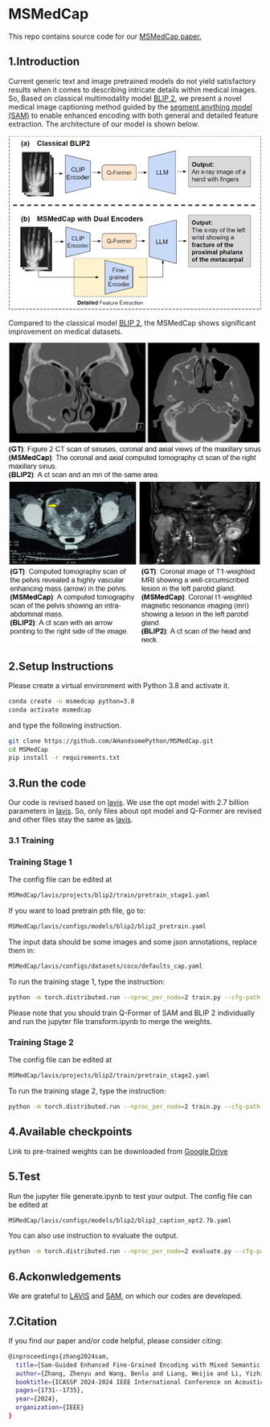 # MSMedCap   

This repo contains source code for our [MSMedCap paper. ](https://ieeexplore.ieee.org/document/10446878)


## 1.Introduction  

Current generic text and image pretrained models do not yield satisfactory results when it comes to describing intricate details within medical images. So, Based on classical multimodality model [BLIP 2](https://github.com/salesforce/LAVIS), we present a novel medical image captioning method guided by the [segment anything model (SAM)](https://github.com/facebookresearch/segment-anything) to enable enhanced encoding with both general and detailed feature extraction. The architecture of our model is shown below.    

![Model architecture](figures/fig1.png)

Compared to the classical model [BLIP 2](https://github.com/salesforce/LAVIS), the MSMedCap shows significant improvement on medical datasets. 

![performance](figures/visual1.png)

## 2.Setup Instructions

Please create a virtual environment with Python 3.8 and activate it.

```bash
conda create -n msmedcap python=3.8
conda activate msmedcap
```

and type the following instruction. 

```bash
git clone https://github.com/AHandsomePython/MSMedCap.git 
cd MSMedCap
pip install -r requirements.txt
```


## 3.Run the code

Our code is revised based on [lavis](https://github.com/salesforce/LAVIS). We use the opt model with 2.7 billion parameters in [lavis](https://github.com/salesforce/LAVIS). So, only files about opt model and Q-Former are revised and other files stay the same as [lavis](https://github.com/salesforce/LAVIS). 
### 3.1 Training
### Training Stage 1
The config file can be edited at 
```bash
MSMedCap/lavis/projects/blip2/train/pretrain_stage1.yaml
```
If you want to load pretrain pth file, go to:

```bash
MSMedCap/lavis/configs/models/blip2/blip2_pretrain.yaml
```

The input data should be some images and some json annotations, replace them in:

```bash
MSMedCap/lavis/configs/datasets/coco/defaults_cap.yaml
```

To run the training stage 1, type the instruction: 
```bash
python -m torch.distributed.run --nproc_per_node=2 train.py --cfg-path lavis/projects/blip2/train/pretrain_stage1.yaml
```
Please note that you should train Q-Former of SAM and BLIP 2 individually and run the jupyter file transform.ipynb to merge the weights. 

### Training Stage 2

The config file can be edited at 
```bash
MSMedCap/lavis/projects/blip2/train/pretrain_stage2.yaml
```
To run the training stage 2, type the instruction: 
```bash
python -m torch.distributed.run --nproc_per_node=2 train.py --cfg-path lavis/projects/blip2/train/pretrain_stage2.yaml
```


## 4.Available checkpoints
Link to pre-trained weights can be downloaded from [Google Drive](https://drive.google.com/drive/folders/1iYher5k2D-QduA5BQBzVpeasfRHjLYek?usp=drive_link)


## 5.Test
Run the jupyter file generate.ipynb to test your output. The config file can be edited at 
```bash
MSMedCap/lavis/configs/models/blip2/blip2_caption_opt2.7b.yaml
```
You can also use instruction to evaluate the output. 
```bash
python -m torch.distributed.run --nproc_per_node=2 evaluate.py --cfg-path lavis/projects/blip2/eval/caption_coco_opt2.7b_eval.yaml
```
## 6.Ackonwledgements

We are grateful to [LAVIS](https://github.com/salesforce/LAVIS) and [SAM](https://github.com/facebookresearch/segment-anything), on which our codes are developed.

## 7.Citation

If you find our paper and/or code helpful, please consider citing:
```bash
@inproceedings{zhang2024sam,
  title={Sam-Guided Enhanced Fine-Grained Encoding with Mixed Semantic Learning for Medical Image Captioning},
  author={Zhang, Zhenyu and Wang, Benlu and Liang, Weijie and Li, Yizhi and Guo, Xuechen and Wang, Guanhong and Li, Shiyan and Wang, Gaoang},
  booktitle={ICASSP 2024-2024 IEEE International Conference on Acoustics, Speech and Signal Processing (ICASSP)},
  pages={1731--1735},
  year={2024},
  organization={IEEE}
}
```
